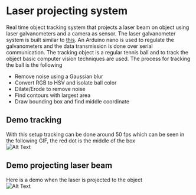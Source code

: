 # Laser projecting system
Real time object tracking system that projects a laser beam on object using laser galvanometers and a camera as sensor. The laser galvanometer system is built similar to [this](https://www.instructables.com/id/Arduino-Laser-Show-With-Real-Galvos/). An Arduino nano is used to regulate the galvanometers and the data transmission is done over serial communication. The tracking object is a regular tennis ball and to track the object basic computer vision techniques are used. The process for tracking the ball is the following
* Remove noise using a Gaussian blur
* Convert RGB to HSV and isolate ball color
* Dilate/Erode to remove noise
* Find contours with largest area
* Draw bounding box and find middle coordinate
## Demo tracking
With this setup tracking can be done around 50 fps which can be seen in the following GIF, the red dot is the middle of the box
<br />
![Alt Text](https://media.giphy.com/media/kE34Vx0m7oQGILEsQp/giphy.gif)

## Demo projecting laser beam
Here is a demo when the laser is projected to the object
<br />
![Alt Text](https://media.giphy.com/media/dZWVwc7VbaYacBtd18/giphy.gif)
